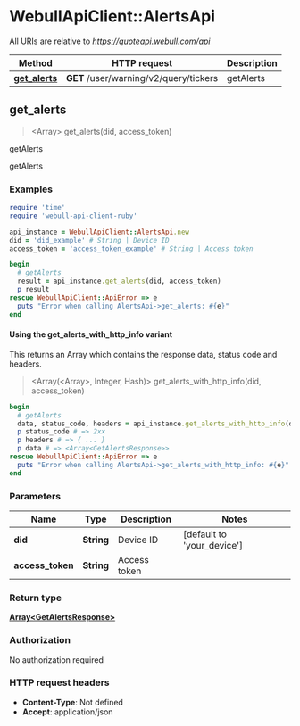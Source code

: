 # WebullApiClient::AlertsApi

All URIs are relative to *https://quoteapi.webull.com/api*

| Method | HTTP request | Description |
| ------ | ------------ | ----------- |
| [**get_alerts**](AlertsApi.md#get_alerts) | **GET** /user/warning/v2/query/tickers | getAlerts |


## get_alerts

> <Array<GetAlertsResponse>> get_alerts(did, access_token)

getAlerts

getAlerts

### Examples

```ruby
require 'time'
require 'webull-api-client-ruby'

api_instance = WebullApiClient::AlertsApi.new
did = 'did_example' # String | Device ID
access_token = 'access_token_example' # String | Access token

begin
  # getAlerts
  result = api_instance.get_alerts(did, access_token)
  p result
rescue WebullApiClient::ApiError => e
  puts "Error when calling AlertsApi->get_alerts: #{e}"
end
```

#### Using the get_alerts_with_http_info variant

This returns an Array which contains the response data, status code and headers.

> <Array(<Array<GetAlertsResponse>>, Integer, Hash)> get_alerts_with_http_info(did, access_token)

```ruby
begin
  # getAlerts
  data, status_code, headers = api_instance.get_alerts_with_http_info(did, access_token)
  p status_code # => 2xx
  p headers # => { ... }
  p data # => <Array<GetAlertsResponse>>
rescue WebullApiClient::ApiError => e
  puts "Error when calling AlertsApi->get_alerts_with_http_info: #{e}"
end
```

### Parameters

| Name | Type | Description | Notes |
| ---- | ---- | ----------- | ----- |
| **did** | **String** | Device ID | [default to &#39;your_device&#39;] |
| **access_token** | **String** | Access token |  |

### Return type

[**Array&lt;GetAlertsResponse&gt;**](GetAlertsResponse.md)

### Authorization

No authorization required

### HTTP request headers

- **Content-Type**: Not defined
- **Accept**: application/json

